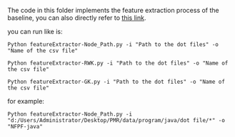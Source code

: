 The code in this folder implements the feature extraction process of the baseline, you can also directly refer to [this link](https://github.com/aduquet/RENE-PredictingMetamorphicRelations/tree/main).

you can run like is:

	Python featureExtractor-Node_Path.py -i "Path to the dot files" -o "Name of the csv file"

	Python featureExtractor-RWK.py -i "Path to the dot files" -o "Name of the csv file"

	Python featureExtractor-GK.py -i "Path to the dot files" -o "Name of the csv file"

for example:

	Python featureExtractor-Node_Path.py -i "d:/Users/Administrator/Desktop/PMR/data/program/java/dot file/*" -o "NFPF-java"
